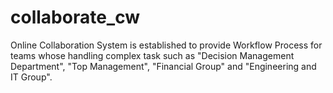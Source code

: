 # collaborate_cw
Online Collaboration System  is established to provide Workflow Process for teams whose handling complex task such as "Decision Management Department", "Top Management", "Financial Group" and "Engineering and IT Group".
